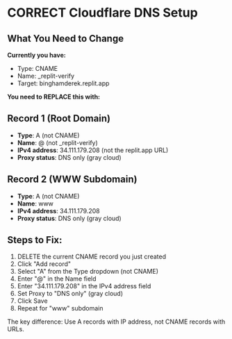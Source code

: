 # CORRECT Cloudflare DNS Setup

## What You Need to Change

**Currently you have:**
- Type: CNAME
- Name: _replit-verify
- Target: binghamderek.replit.app

**You need to REPLACE this with:**

## Record 1 (Root Domain)
- **Type**: A (not CNAME)
- **Name**: @ (not _replit-verify)
- **IPv4 address**: 34.111.179.208 (not the replit.app URL)
- **Proxy status**: DNS only (gray cloud)

## Record 2 (WWW Subdomain) 
- **Type**: A (not CNAME)
- **Name**: www
- **IPv4 address**: 34.111.179.208
- **Proxy status**: DNS only (gray cloud)

## Steps to Fix:
1. DELETE the current CNAME record you just created
2. Click "Add record" 
3. Select "A" from the Type dropdown (not CNAME)
4. Enter "@" in the Name field
5. Enter "34.111.179.208" in the IPv4 address field
6. Set Proxy to "DNS only" (gray cloud)
7. Click Save
8. Repeat for "www" subdomain

The key difference: Use A records with IP address, not CNAME records with URLs.